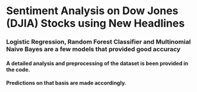 # Sentiment Analysis on Dow Jones (DJIA) Stocks using New Headlines

### Logistic Regression, Random Forest Classifier and Multinomial Naive Bayes are a few models that provided good accuracy
#### A detailed analysis and preprocessing of the dataset is been provided in the code.
#### Predictions on that basis are made accordingly.
